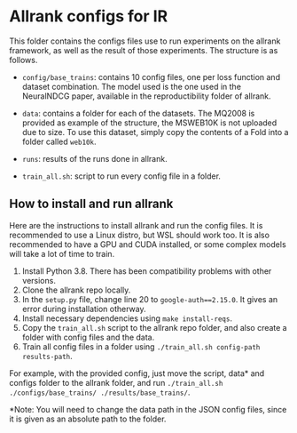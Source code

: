 # Allrank configs for IR

This folder contains the configs files use to run experiments on the allrank framework, as well as the result of those experiments. The structure is as follows.

- `config/base_trains`: contains 10 config files, one per loss function and dataset combination. The model used is the one used in the NeuralNDCG paper, available in the reproductibility folder of allrank.

- `data`: contains a folder for each of the datasets. The MQ2008 is provided as example of the structure, the MSWEB10K is not uploaded due to size. To use this dataset, simply copy the contents of a Fold into a folder called `web10k`.

- `runs`: results of the runs done in allrank.

- `train_all.sh`: script to run every config file in a folder.

## How to install and run allrank

Here are the instructions to install allrank and run the config files. It is recommended to use a Linux distro, but WSL should work too. It is also recommended to have a GPU and CUDA installed, or some complex models will take a lot of time to train.

1. Install Python 3.8. There has been compatibility problems with other versions.
2. Clone the allrank repo locally.
3. In the `setup.py` file, change line 20 to `google-auth==2.15.0`. It gives an error during installation otherway.
4. Install necessary dependencies using `make install-reqs`.
5. Copy the `train_all.sh` script to the allrank repo folder, and also create a folder with config files and the data.
6. Train all config files in a folder using `./train_all.sh config-path results-path`.

For example, with the provided config, just move the script, data* and configs folder to the allrank folder, and run `./train_all.sh ./configs/base_trains/ ./results/base_trains/`.

*Note: You will need to change the data path in the JSON config files, since it is given as an absolute path to the folder.
